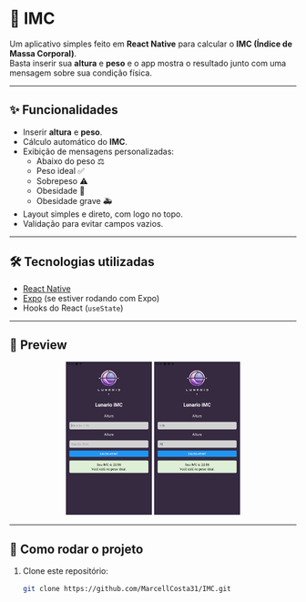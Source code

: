 # 📱 IMC

Um aplicativo simples feito em **React Native** para calcular o **IMC (Índice de Massa Corporal)**.  
Basta inserir sua **altura** e **peso** e o app mostra o resultado junto com uma mensagem sobre sua condição física.

---

## ✨ Funcionalidades
- Inserir **altura** e **peso**.
- Cálculo automático do **IMC**.
- Exibição de mensagens personalizadas:
  - Abaixo do peso ⚖️
  - Peso ideal ✅
  - Sobrepeso ⚠️
  - Obesidade 🚨
  - Obesidade grave 🚑
- Layout simples e direto, com logo no topo.
- Validação para evitar campos vazios.

---

## 🛠️ Tecnologias utilizadas
- [React Native](https://reactnative.dev/)
- [Expo](https://expo.dev/) (se estiver rodando com Expo)
- Hooks do React (`useState`)

---

## 📸 Preview
<p align="center">
  <img src="https://github.com/MarcellCosta31/IMC/blob/master/prints/1.png" alt="Tela 1" width="30%">
  <img src="https://github.com/MarcellCosta31/IMC/blob/master/prints/2.png" alt="Tela 2" width="30%">
</p>




---

## 🚀 Como rodar o projeto

1. Clone este repositório:
   ```bash
   git clone https://github.com/MarcellCosta31/IMC.git
